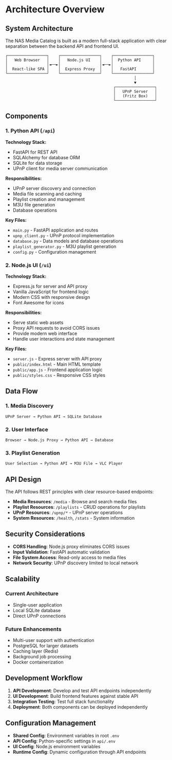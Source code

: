 # Architecture Overview

## System Architecture

The NAS Media Catalog is built as a modern full-stack application with clear separation between the backend API and frontend UI.

```
┌─────────────────┐    ┌─────────────────┐    ┌─────────────────┐
│   Web Browser   │    │   Node.js UI    │    │  Python API     │
│                 │◄──►│                 │◄──►│                 │
│  React-like SPA │    │  Express Proxy  │    │   FastAPI       │
└─────────────────┘    └─────────────────┘    └─────────────────┘
                                                        │
                                                        ▼
                                               ┌─────────────────┐
                                               │   UPnP Server   │
                                               │   (Fritz Box)   │
                                               └─────────────────┘
```

## Components

### 1. Python API (`/api`)

**Technology Stack:**
- FastAPI for REST API
- SQLAlchemy for database ORM
- SQLite for data storage
- UPnP client for media server communication

**Responsibilities:**
- UPnP server discovery and connection
- Media file scanning and caching
- Playlist creation and management
- M3U file generation
- Database operations

**Key Files:**
- `main.py` - FastAPI application and routes
- `upnp_client.py` - UPnP protocol implementation
- `database.py` - Data models and database operations
- `playlist_generator.py` - M3U playlist generation
- `config.py` - Configuration management

### 2. Node.js UI (`/ui`)

**Technology Stack:**
- Express.js for server and API proxy
- Vanilla JavaScript for frontend logic
- Modern CSS with responsive design
- Font Awesome for icons

**Responsibilities:**
- Serve static web assets
- Proxy API requests to avoid CORS issues
- Provide modern web interface
- Handle user interactions and state management

**Key Files:**
- `server.js` - Express server with API proxy
- `public/index.html` - Main HTML template
- `public/app.js` - Frontend application logic
- `public/styles.css` - Responsive CSS styles

## Data Flow

### 1. Media Discovery
```
UPnP Server → Python API → SQLite Database
```

### 2. User Interface
```
Browser → Node.js Proxy → Python API → Database
```

### 3. Playlist Generation
```
User Selection → Python API → M3U File → VLC Player
```

## API Design

The API follows REST principles with clear resource-based endpoints:

- **Media Resources**: `/media` - Browse and search media files
- **Playlist Resources**: `/playlists` - CRUD operations for playlists
- **UPnP Resources**: `/upnp/*` - UPnP server operations
- **System Resources**: `/health`, `/stats` - System information

## Security Considerations

- **CORS Handling**: Node.js proxy eliminates CORS issues
- **Input Validation**: FastAPI automatic validation
- **File System Access**: Read-only access to media files
- **Network Security**: UPnP discovery limited to local network

## Scalability

### Current Architecture
- Single-user application
- Local SQLite database
- Direct UPnP connections

### Future Enhancements
- Multi-user support with authentication
- PostgreSQL for larger datasets
- Caching layer (Redis)
- Background job processing
- Docker containerization

## Development Workflow

1. **API Development**: Develop and test API endpoints independently
2. **UI Development**: Build frontend features against stable API
3. **Integration Testing**: Test full stack functionality
4. **Deployment**: Both components can be deployed independently

## Configuration Management

- **Shared Config**: Environment variables in root `.env`
- **API Config**: Python-specific settings in `api/.env`
- **UI Config**: Node.js environment variables
- **Runtime Config**: Dynamic configuration through API endpoints
